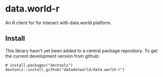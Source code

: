 # data.world-r

An R client for for interact with data.world platform.

## Install

This library hasn't yet been added to a central package repository.
To get the current development version from github:
```
# install.packages("devtools")
devtools::install_github("datadotworld/data.world-r")
```

